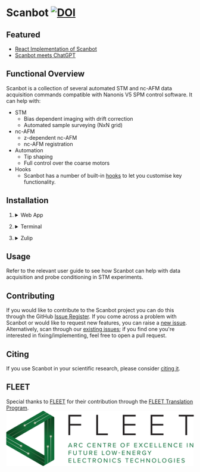 # Scanbot       [![DOI](https://zenodo.org/badge/487719232.svg)](https://zenodo.org/badge/latestdoi/487719232)

## Featured
* [React Implementation of Scanbot](./featured/#web-app)<br>
* [Scanbot meets ChatGPT](./featured/#scanbot-meets-chatgpt)

## Functional Overview
Scanbot is a collection of several automated STM and nc-AFM data acquisition commands compatible with Nanonis V5 SPM control software. It can help with:

* STM
    - Bias dependent imaging with drift correction
    - Automated sample surveying (NxN grid)
* nc-AFM
    - z-dependent nc-AFM
    - nc-AFM registration
* Automation
    - Tip shaping
    - Full control over the coarse motors
* Hooks
    - Scanbot has a number of built-in [hooks](./hooks) to let you customise key functionality.
    
## Installation

1. <details>
    <summary>Web App</summary>
    <div>
    Scanbot has been implemented as a web application using [React](https://react.dev/).
    
    On Windows, the easiest way to use it is by [downloading and running the .exe](https://firebasestorage.googleapis.com/v0/b/scanbot-46390.appspot.com/o/scanbot-react%2FScanbot_V4.1.zip?alt=media&token=c0fca54e-619f-418c-9c06-f77d5ddc4ea6).
    
    Alternatively, you can install Scanbot from its source:

    1. Clone the [nanonisTCP interface](https://github.com/New-Horizons-SPM/nanonisTCP), navigate to the root directory and run ```pip install .```
    2. Clone the [Scanbot repository](https://github.com/New-Horizons-SPM/scanbot)
    3. Install node.js from [here](https://nodejs.org/en) or if you're using anaconda, run ```conda install conda-forge::nodejs```
    4. Navigate to ```/scanbot/scanbot/App``` and run ```npm install```
    5. From the same directory, run ```npm run build```
    6. Navigate to the project root directory, and run ```pip install .```
    5. Start Scanbot by running the command ```scanbot```

    <br>
    
    <strong>Test Scanbot with the Nanonis V5 Simulator</strong> before integrating it with your STM by following [these instructions](./web-app-test).

    <strong>General user guide available [here](./web-app)</strong>.
    </div>
  </details>

2. <details>
    <summary>Terminal</summary>
    <div>
    Running Scanbot from a terminal:
    <br><br>
    1. Clone the [nanonisTCP interface](https://github.com/New-Horizons-SPM/nanonisTCP), navigate to the root directory and run ```pip install .```
    2. Clone the [Scanbot repository](https://github.com/New-Horizons-SPM/scanbot), navigate to the root directory, and run ```pip install .```
    3. Run ```python scanbot_interface.py -c```

    <br>
    For a full list of Scanbot commands, see [commands](./commands). Alternatively run the ```help``` command or, for help with a specific command, run ```help <command_name>```.
    </div>
  </details>

3. <details>
    <summary>Zulip</summary>
    <div>
    Running via zulip is the most flexible implementation of Scanbot. You can send commands and receive data from anywhere and in real time via chat streams.
    <br><br>
    1. Clone the [nanonisTCP interface](https://github.com/New-Horizons-SPM/nanonisTCP), navigate to the root directory and run ```pip install .```
    2. Clone the [Scanbot repository](https://github.com/New-Horizons-SPM/scanbot), navigate to the root directory, and run ```pip install .```
    3. Install zulip and zulip_bots
        
        ```pip install zulip```<br>
        ```pip install zulip_bots```
        
    4. [Create a zulip bot](https://zulip.com/help/add-a-bot-or-integration) and download the zuliprc file

    5. Add the following lines to scanbot_config.ini:
        
        ```zuliprc=<path_to_zuliprc>```<br>
        ```upload_method=zulip```

    6. Run ```python scanbot_interface.py -z```
    7. Run [commands](./commands) by sending messages to the Zulip bot

    <br>
    For a full list of Scanbot commands, see [commands](./commands). Alternatively run the ```help``` command or, for help with a specific command, run ```help <command_name>```.
    </div>
  </details>

## Usage

Refer to the relevant user guide to see how Scanbot can help with data acquisition and probe conditioning in STM experiments.

## Contributing
If you would like to contribute to the Scanbot project you can do this through the GitHub [Issue Register](https://github.com/New-Horizons-SPM/scanbot/issues).
If you come across a problem with Scanbot or would like to request new features, you can raise a [new issue](https://github.com/New-Horizons-SPM/scanbot/issues/new).
Alternatively, scan through our [existing issues](https://github.com/New-Horizons-SPM/scanbot/issues); if you find one you're interested in fixing/implementing, feel free to open a pull request.

## Citing

If you use Scanbot in your scientific research, please consider [citing it](https://zenodo.org/badge/latestdoi/487719232).

## FLEET
Special thanks to [FLEET](https://www.fleet.org.au/) for their contribution through the [FLEET Translation Program](https://www.fleet.org.au/translation/#:~:text=A%20new%20FLEET%20program%20provides,translation%20skills%20in%20Centre%20membership.).
![FLEETLogo](fleet-logo.png)